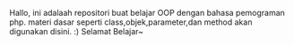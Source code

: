 Hallo, ini adalaah repositori buat belajar OOP dengan bahasa pemograman php.
materi dasar seperti class,objek,parameter,dan method akan digunakan disini.
:) Selamat Belajar~
